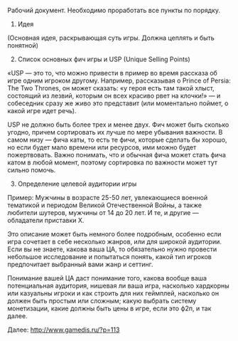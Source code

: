 Рабочий документ. Необходимо проработать все пункты по порядку.

1. Идея

(Основная идея, раскрывающая суть игры. Должна цеплять и быть понятной)

2. Список основных фич игры и USP (Unique Selling Points)

«USP — это то, что можно привести в пример во время рассказа об игре одним игроком другому. Например, рассказывая о Prince of Persia: The Two Thrones, он может сказать: «у героя есть там такой хлыст, состоящий из лезвий, которым он всех красиво рвет на клочки!» — и собеседник сразу же живо это представит (или моментально поймет, о какой игре идет речь).

USP не должно быть более трех и менее двух. Фич может быть сколько угодно, причем сортировать их лучше по мере убывания важности. В самом низу — фича каты, то есть те фичи, которые сделать бы хорошо, но если будет мало времени или ресурсов, ими можно будет пожертвовать. Важно понимать, что и обычная фича может стать фича катом в любой момент, поэтому сортировка по важности может тут сильно помочь.

3. Определение целевой аудитории игры

Пример:
Мужчины в возрасте 25-50 лет, увлекающиеся военной тематикой и периодом Великой Отечественной Войны, а также любители шутеров, мужчины от 14 до 20 лет. И те, и другие — обладатели приставки Х.

Это описание может быть немного более подробным, особенно если игра сочетает в себе несколько жанров, или для широкой аудитории. Если вы не знаете, какова ваша ЦА, то обязательно нужно провести небольшое исследование и попытаться понять, какой тип игроков предпочитает выбранный вами жанр и сеттинг.

Понимание вашей ЦА даст понимание того, какова вообще ваша потенциальная аудитория, нишевая ли ваша игра, насколько хардкорны или казуальны игроки и как строить для них геймплей, насколько он должен быть простым или сложным; какую выбрать систему монетизации, какие должны быть цены в игре, если это ф2п, и так далее.

Далее: http://www.gamedis.ru/?p=113
